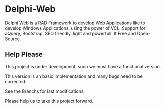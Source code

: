 # Delphi-Web
Delphi Web is a RAD Framework to develop Web Applications like to develop Windows Applications, using the power of VCL. 
Support for JQuery, Bootstrap, SEO friendly, light and powerfull. It Free and  Open-Source.

## Help Please
This project is under development, soon we must have a functional version.

This version is an basic implementation and many bugs need to be corrected.

See the Branchs for last modifications.

Please help us to take this project forward.

